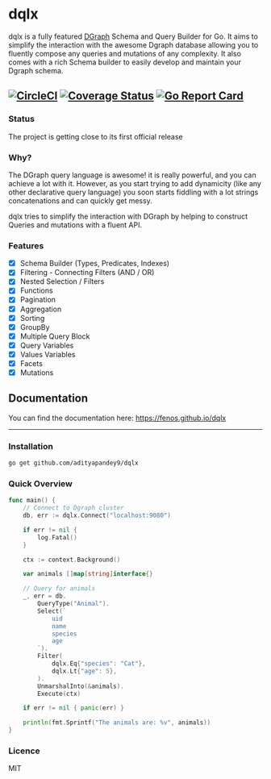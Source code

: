 # dqlx

dqlx is a fully featured [DGraph](https://github.com/dgraph-io/dgraph) Schema and Query Builder for Go.
It aims to simplify the interaction with the awesome Dgraph database allowing you to fluently compose any queries and mutations of any complexity. It also comes with a rich Schema builder to easily develop and maintain your Dgraph schema.


[![CircleCI](https://circleci.com/gh/fenos/dqlx.svg?style=shield)](https://circleci.com/gh/fenos/dqlx)
[![Coverage Status](https://coveralls.io/repos/github/fenos/dqlx/badge.svg?branch=main)](https://coveralls.io/github/fenos/dqlx?branch=main)
[![Go Report Card](https://goreportcard.com/badge/github.com/fenos/dqlx)](https://goreportcard.com/report/github.com/fenos/dqlx)
---

### Status
The project is getting close to its first official release

### Why?
The DGraph query language is awesome! it is really powerful, and you can achieve a lot with it.
However, as you start trying to add dynamicity (like any other declarative query language) you soon starts
fiddling with a lot strings concatenations and can quickly get messy.

dqlx tries to simplify the interaction with DGraph by helping to construct Queries and mutations with a fluent API.

### Features

- [x] Schema Builder (Types, Predicates, Indexes)
- [x] Filtering - Connecting Filters (AND / OR)
- [x] Nested Selection / Filters
- [x] Functions
- [x] Pagination
- [x] Aggregation
- [x] Sorting
- [x] GroupBy
- [x] Multiple Query Block
- [x] Query Variables
- [x] Values Variables
- [x] Facets
- [x] Mutations

## Documentation

You can find the documentation here: https://fenos.github.io/dqlx

---

### Installation
```bash
go get github.com/adityapandey9/dqlx
```

### Quick Overview

```go
func main() {
    // Connect to Dgraph cluster
    db, err := dqlx.Connect("localhost:9080")

    if err != nil {
        log.Fatal()
    }

    ctx := context.Background()

    var animals []map[string]interface{}

    // Query for animals
    _, err = db.
        QueryType("Animal").
        Select(`
            uid
            name
            species
            age
        `).
        Filter(
            dqlx.Eq{"species": "Cat"},
            dqlx.Lt{"age": 5},
        ).
        UnmarshalInto(&animals).
        Execute(ctx)

    if err != nil { panic(err) }

    println(fmt.Sprintf("The animals are: %v", animals))
}
```

### Licence
MIT

